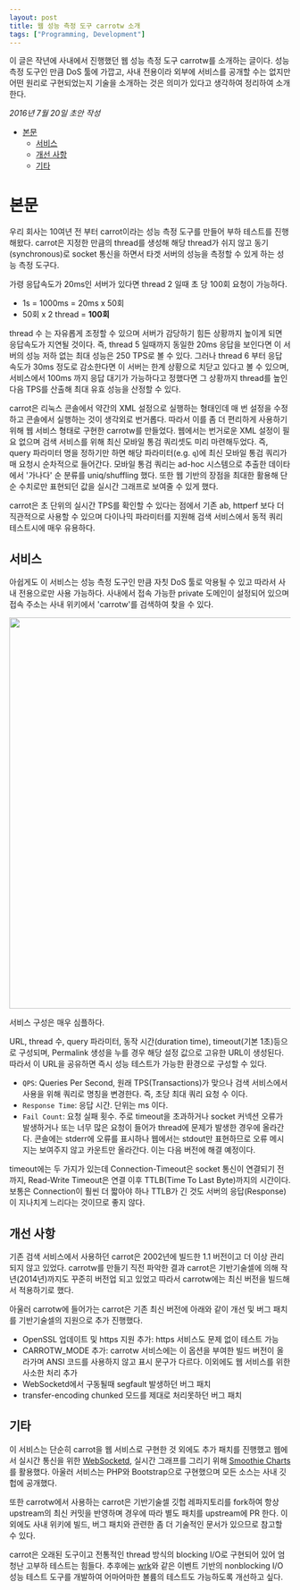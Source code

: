 ```yaml
---
layout: post
title: 웹 성능 측정 도구 carrotw 소개
tags: ["Programming, Development"]
---
```


<div class="message">
이 글은 작년에 사내에서 진행했던 웹 성능 측정 도구 carrotw를 소개하는 글이다. 성능 측정 도구인 만큼 DoS 툴에 가깝고, 사내 전용이라 외부에 서비스를 공개할 수는 없지만 어떤 원리로 구현되었는지 기술을 소개하는 것은 의미가 있다고 생각하여 정리하여 소개한다.
</div>

*2016년 7월 20일 초안 작성*  

<!-- TOC -->

- [본문](#본문)
    - [서비스](#서비스)
    - [개선 사항](#개선-사항)
    - [기타](#기타)

<!-- /TOC -->

# 본문

우리 회사는 10여년 전 부터 carrot이라는 성능 측정 도구를 만들어 부하 테스트를 진행해왔다. carrot은 지정한 만큼의 thread를 생성해 해당 thread가 쉬지 않고 동기(synchronous)로 socket 통신을 하면서 타겟 서버의 성능을 측정할 수 있게 하는 성능 측정 도구다.

가령 응답속도가 20ms인 서버가 있다면 thread 2 일때 초 당 100회 요청이 가능하다.

- 1s = 1000ms = 20ms x 50회
- 50회 x 2 thread = **100회**

thread 수 는 자유롭게 조정할 수 있으며 서버가 감당하기 힘든 상황까지 높이게 되면 응답속도가 지연될 것이다. 즉, thread 5 일때까지 동일한 20ms 응답을 보인다면 이 서버의 성능 저하 없는 최대 성능은 250 TPS로 볼 수 있다. 그러나 thread 6 부터 응답 속도가 30ms 정도로 감소한다면 이 서버는 한계 상황으로 치닫고 있다고 볼 수 있으며, 서비스에서 100ms 까지 응답 대기가 가능하다고 정했다면 그 상황까지 thread를 높인 다음 TPS를 산출해 최대 유효 성능을 산정할 수 있다.

carrot은 리눅스 콘솔에서 약간의 XML 설정으로 실행하는 형태인데 매 번 설정을 수정하고 콘솔에서 실행하는 것이 생각외로 번거롭다. 따라서 이를 좀 더 편리하게 사용하기 위해 웹 서비스 형태로 구현한 carrotw를 만들었다. 웹에서는 번거로운 XML 설정이 필요 없으며 검색 서비스를 위해 최신 모바일 통검 쿼리셋도 미리 마련해두었다. 즉, query 파라미터 명을 정하기만 하면 해당 파라미터(e.g. `q`)에 최신 모바일 통검 쿼리가 매 요청시 순차적으로 들어간다. 모바일 통검 쿼리는 ad-hoc 시스템으로 추출한 데이타에서 '가나다' 순 분류를 uniq/shuffling 했다. 또한 웹 기반의 장점을 최대한 활용해 단순 수치로만 표현되던 값을 실시간 그래프로 보여줄 수 있게 했다.

carrot은 초 단위의 실시간 TPS를 확인할 수 있다는 점에서 기존 ab, httperf 보다 더 직관적으로 사용할 수 있으며 다이나믹 파라미터를 지원해 검색 서비스에서 동적 쿼리 테스트시에 매우 유용하다.

## 서비스

아쉽게도 이 서비스는 성능 측정 도구인 만큼 자칫 DoS 툴로 악용될 수 있고 따라서 사내 전용으로만 사용 가능하다. 사내에서 접속 가능한 private 도메인이 설정되어 있으며 접속 주소는 사내 위키에서 'carrotw'를 검색하여 찾을 수 있다.

<img src="https://c1.staticflickr.com/1/604/23769965592_288fec6c96_h.jpg" width="700" />

서비스 구성은 매우 심플하다.

URL, thread 수, query 파라미터, 동작 시간(duration time), timeout(기본 1초)등으로 구성되며, Permalink 생성을 누를 경우 해당 설정 값으로 고유한 URL이 생성된다. 따라서 이 URL을 공유하면 즉시 성능 테스트가 가능한 환경으로 구성할 수 있다.

- `QPS`: Queries Per Second, 원래 TPS(Transactions)가 맞으나 검색 서비스에서 사용을 위해 쿼리로 명칭을 변경한다. 즉, 초당 최대 쿼리 요청 수 이다.
- `Response Time`: 응답 시간. 단위는 ms 이다.
- `Fail Count`: 요청 실패 횟수. 주로 timeout을 초과하거나 socket 커넥션 오류가 발생하거나 또는 너무 많은 요청이 들어가 thread에 문제가 발생한 경우에 올라간다. 콘솔에는 stderr에 오류를 표시하나 웹에서는 stdout만 표현하므로 오류 메시지는 보여주지 않고 카운트만 올라간다. 이는 다음 버전에 해결 예정이다.

timeout에는 두 가지가 있는데 Connection-Timeout은 socket 통신이 연결되기 전까지, Read-Write Timeout은 연결 이후 TTLB(Time To Last Byte)까지의 시간이다. 보통은 Connection이 훨씬 더 짧아야 하나 TTLB가 긴 것도 서버의 응답(Response)이 지나치게 느리다는 것이므로 좋지 않다.

## 개선 사항

기존 검색 서비스에서 사용하던 carrot은 2002년에 빌드한 1.1 버전이고 더 이상 관리 되지 않고 있었다. carrotw를 만들기 직전 파악한 결과 carrot은 기반기술셀에 의해 작년(2014년)까지도 꾸준히 버전업 되고 있었고 따라서 carrotw에는 최신 버전을 빌드해서 적용하기로 했다.

아울러 carrotw에 들어가는 carrot은 기존 최신 버전에 아래와 같이 개선 및 버그 패치를 기반기술셀의 지원으로 추가 진행했다.

- OpenSSL 업데이트 및 https 지원 추가: https 서비스도 문제 없이 테스트 가능
- CARROTW_MODE 추가: carrotw 서비스에는 이 옵션을 부여한 빌드 버전이 올라가며 ANSI 코드를 사용하지 않고 표시 문구가 다르다. 이외에도 웹 서비스를 위한 사소한 처리 추가
- WebSocketd에서 구동될때 segfault 발생하던 버그 패치
- transfer-encoding chunked 모드를 제대로 처리못하던 버그 패치

## 기타

이 서비스는 단순히 carrot을 웹 서비스로 구현한 것 외에도 추가 패치를 진행했고 웹에서 실시간 통신을 위한 [WebSocketd](http://websocketd.com/), 실시간 그래프를 그리기 위해 [Smoothie Charts](http://smoothiecharts.org/)를 활용했다. 아울러 서비스는 PHP와 Bootstrap으로 구현했으며 모든 소스는 사내 깃헙에 공개했다.

또한 carrotw에서 사용하는 carrot은 기반기술셀 깃헙 레파지토리를 fork하여 항상 upstream의 최신 커밋을 반영하며 경우에 따라 별도 패치를 upstream에 PR 한다. 이외에도 사내 위키에 빌드, 버그 패치와 관련한 좀 더 기술적인 문서가 있으므로 참고할 수 있다.

carrot은 오래된 도구이고 전통적인 thread 방식의 blocking I/O로 구현되어 있어 엄청난 고부하 테스트는 힘들다. 추후에는 [wrk](https://github.com/wg/wrk)와 같은 이벤트 기반의 nonblocking I/O 성능 테스트 도구를 개발하여 어마어마한 볼륨의 테스트도 가능하도록 개선하고 싶다.
